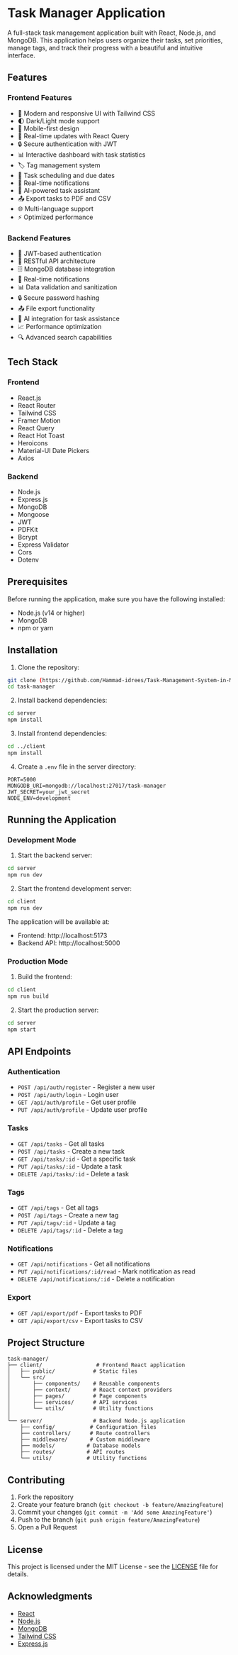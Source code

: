 # Task Manager Application

A full-stack task management application built with React, Node.js, and MongoDB. This application helps users organize their tasks, set priorities, manage tags, and track their progress with a beautiful and intuitive interface.

## Features

### Frontend Features
- 🎨 Modern and responsive UI with Tailwind CSS
- 🌓 Dark/Light mode support
- 📱 Mobile-first design
- 🔄 Real-time updates with React Query
- 🔒 Secure authentication with JWT
- 📊 Interactive dashboard with task statistics
- 🏷️ Tag management system
- 📅 Task scheduling and due dates
- 🔔 Real-time notifications
- 🤖 AI-powered task assistant
- 📤 Export tasks to PDF and CSV
- 🌐 Multi-language support
- ⚡ Optimized performance

### Backend Features
- 🔐 JWT-based authentication
- 📝 RESTful API architecture
- 🗄️ MongoDB database integration
- 🔄 Real-time notifications
- 📊 Data validation and sanitization
- 🔒 Secure password hashing
- 📤 File export functionality
- 🤖 AI integration for task assistance
- 📈 Performance optimization
- 🔍 Advanced search capabilities

## Tech Stack

### Frontend
- React.js
- React Router
- Tailwind CSS
- Framer Motion
- React Query
- React Hot Toast
- Heroicons
- Material-UI Date Pickers
- Axios

### Backend
- Node.js
- Express.js
- MongoDB
- Mongoose
- JWT
- PDFKit
- Bcrypt
- Express Validator
- Cors
- Dotenv

## Prerequisites

Before running the application, make sure you have the following installed:
- Node.js (v14 or higher)
- MongoDB
- npm or yarn

## Installation

1. Clone the repository:
```bash
git clone (https://github.com/Hammad-idrees/Task-Management-System-in-MERN.git)
cd task-manager
```

2. Install backend dependencies:
```bash
cd server
npm install
```

3. Install frontend dependencies:
```bash
cd ../client
npm install
```

4. Create a `.env` file in the server directory:
```env
PORT=5000
MONGODB_URI=mongodb://localhost:27017/task-manager
JWT_SECRET=your_jwt_secret
NODE_ENV=development
```

## Running the Application

### Development Mode

1. Start the backend server:
```bash
cd server
npm run dev
```

2. Start the frontend development server:
```bash
cd client
npm run dev
```

The application will be available at:
- Frontend: http://localhost:5173
- Backend API: http://localhost:5000

### Production Mode

1. Build the frontend:
```bash
cd client
npm run build
```

2. Start the production server:
```bash
cd server
npm start
```

## API Endpoints

### Authentication
- `POST /api/auth/register` - Register a new user
- `POST /api/auth/login` - Login user
- `GET /api/auth/profile` - Get user profile
- `PUT /api/auth/profile` - Update user profile

### Tasks
- `GET /api/tasks` - Get all tasks
- `POST /api/tasks` - Create a new task
- `GET /api/tasks/:id` - Get a specific task
- `PUT /api/tasks/:id` - Update a task
- `DELETE /api/tasks/:id` - Delete a task

### Tags
- `GET /api/tags` - Get all tags
- `POST /api/tags` - Create a new tag
- `PUT /api/tags/:id` - Update a tag
- `DELETE /api/tags/:id` - Delete a tag

### Notifications
- `GET /api/notifications` - Get all notifications
- `PUT /api/notifications/:id/read` - Mark notification as read
- `DELETE /api/notifications/:id` - Delete a notification

### Export
- `GET /api/export/pdf` - Export tasks to PDF
- `GET /api/export/csv` - Export tasks to CSV

## Project Structure

```
task-manager/
├── client/                 # Frontend React application
│   ├── public/            # Static files
│   └── src/
│       ├── components/    # Reusable components
│       ├── context/       # React context providers
│       ├── pages/         # Page components
│       ├── services/      # API services
│       └── utils/         # Utility functions
│
└── server/                # Backend Node.js application
    ├── config/           # Configuration files
    ├── controllers/      # Route controllers
    ├── middleware/       # Custom middleware
    ├── models/          # Database models
    ├── routes/          # API routes
    └── utils/           # Utility functions
```

## Contributing

1. Fork the repository
2. Create your feature branch (`git checkout -b feature/AmazingFeature`)
3. Commit your changes (`git commit -m 'Add some AmazingFeature'`)
4. Push to the branch (`git push origin feature/AmazingFeature`)
5. Open a Pull Request

## License

This project is licensed under the MIT License - see the [LICENSE](LICENSE) file for details.

## Acknowledgments

- [React](https://reactjs.org/)
- [Node.js](https://nodejs.org/)
- [MongoDB](https://www.mongodb.com/)
- [Tailwind CSS](https://tailwindcss.com/)
- [Express.js](https://expressjs.com/)
